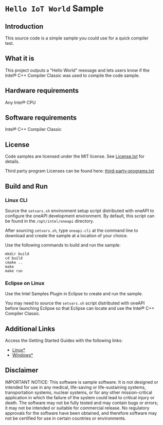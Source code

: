 ﻿# `Hello IoT World` Sample

## Introduction

This source code is a simple sample you could use for a quick compiler test.

## What it is

This project outputs a "Hello World" message and lets users know if the Intel®
C++ Compiler Classic was used to compile the code sample.

## Hardware requirements

Any Intel® CPU

## Software requirements

Intel® C++ Compiler Classic

## License

Code samples are licensed under the MIT license. See
[License.txt](https://github.com/oneapi-src/oneAPI-samples/blob/master/License.txt) for details.

Third party program Licenses can be found here: [third-party-programs.txt](https://github.com/oneapi-src/oneAPI-samples/blob/master/third-party-programs.txt)

## Build and Run

### Linux CLI

Source the `setvars.sh` environment setup script distributed with oneAPI to
configure the oneAPI development environment. By default, this script can be
found in the `/opt/intel/oneapi` directory.

After sourcing `setvars.sh`, type `oneapi-cli` at the command line to download
and create the sample at a location of your choice.

Use the following commands to build and run the sample:

```
mkdir build
cd build
cmake ..
make
make run
```

### Eclipse on Linux

Use the Intel Samples Plugin in Eclipse to create and run the sample.

You may need to source the `setvars.sh` script distributed with oneAPI before
launching Eclipse so that Eclipse can locate and use the Intel® C++ Compiler
Classic.

## Additional Links

Access the Getting Started Guides with the following links:

 * [Linux\*](https://software.intel.com/en-us/get-started-with-intel-oneapi-linux-get-started-with-the-intel-oneapi-iot-toolkit)
 * [Windows\*](https://software.intel.com/en-us/get-started-with-intel-oneapi-windows-get-started-with-the-intel-oneapi-iot-toolkit)

## Disclaimer

IMPORTANT NOTICE: This software is sample software. It is not designed or
intended for use in any medical, life-saving or life-sustaining systems,
transportation systems, nuclear systems, or for any other mission-critical
application in which the failure of the system could lead to critical injury
or death. The software may not be fully tested and may contain bugs or errors;
it may not be intended or suitable for commercial release. No regulatory
approvals for the software have been obtained, and therefore software may not
be certified for use in certain countries or environments.

